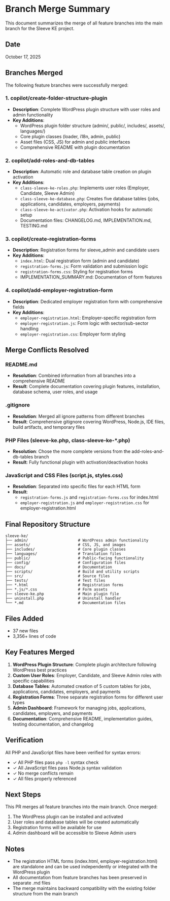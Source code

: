 # Branch Merge Summary

This document summarizes the merge of all feature branches into the main branch for the Sleeve KE project.

## Date
October 17, 2025

## Branches Merged

The following feature branches were successfully merged:

### 1. copilot/create-folder-structure-plugin
- **Description**: Complete WordPress plugin structure with user roles and admin functionality
- **Key Additions**:
  - WordPress plugin folder structure (admin/, public/, includes/, assets/, languages/)
  - Core plugin classes (loader, i18n, admin, public)
  - Asset files (CSS, JS) for admin and public interfaces
  - Comprehensive README with plugin documentation

### 2. copilot/add-roles-and-db-tables
- **Description**: Automatic role and database table creation on plugin activation
- **Key Additions**:
  - `class-sleeve-ke-roles.php`: Implements user roles (Employer, Candidate, Sleeve Admin)
  - `class-sleeve-ke-database.php`: Creates five database tables (jobs, applications, candidates, employers, payments)
  - `class-sleeve-ke-activator.php`: Activation hooks for automatic setup
  - Documentation files: CHANGELOG.md, IMPLEMENTATION.md, TESTING.md

### 3. copilot/create-registration-forms
- **Description**: Registration forms for sleeve_admin and candidate users
- **Key Additions**:
  - `index.html`: Dual registration form (admin and candidate)
  - `registration-forms.js`: Form validation and submission logic
  - `registration-forms.css`: Styling for registration forms
  - IMPLEMENTATION_SUMMARY.md: Documentation of form features

### 4. copilot/add-employer-registration-form
- **Description**: Dedicated employer registration form with comprehensive fields
- **Key Additions**:
  - `employer-registration.html`: Employer-specific registration form
  - `employer-registration.js`: Form logic with sector/sub-sector handling
  - `employer-registration.css`: Employer form styling

## Merge Conflicts Resolved

### README.md
- **Resolution**: Combined information from all branches into a comprehensive README
- **Result**: Complete documentation covering plugin features, installation, database schema, user roles, and usage

### .gitignore
- **Resolution**: Merged all ignore patterns from different branches
- **Result**: Comprehensive gitignore covering WordPress, Node.js, IDE files, build artifacts, and temporary files

### PHP Files (sleeve-ke.php, class-sleeve-ke-*.php)
- **Resolution**: Chose the more complete versions from the add-roles-and-db-tables branch
- **Result**: Fully functional plugin with activation/deactivation hooks

### JavaScript and CSS Files (script.js, styles.css)
- **Resolution**: Separated into specific files for each HTML form
- **Result**: 
  - `registration-forms.js` and `registration-forms.css` for index.html
  - `employer-registration.js` and `employer-registration.css` for employer-registration.html

## Final Repository Structure

```
sleeve-ke/
├── admin/                      # WordPress admin functionality
├── assets/                     # CSS, JS, and images
├── includes/                   # Core plugin classes
├── languages/                  # Translation files
├── public/                     # Public-facing functionality
├── config/                     # Configuration files
├── docs/                       # Documentation
├── scripts/                    # Build and utility scripts
├── src/                        # Source files
├── tests/                      # Test files
├── *.html                      # Registration forms
├── *.js/*.css                  # Form assets
├── sleeve-ke.php               # Main plugin file
├── uninstall.php               # Uninstall handler
└── *.md                        # Documentation files
```

## Files Added
- 37 new files
- 3,356+ lines of code

## Key Features Merged

1. **WordPress Plugin Structure**: Complete plugin architecture following WordPress best practices
2. **Custom User Roles**: Employer, Candidate, and Sleeve Admin roles with specific capabilities
3. **Database Tables**: Automated creation of 5 custom tables for jobs, applications, candidates, employers, and payments
4. **Registration Forms**: Three separate registration forms for different user types
5. **Admin Dashboard**: Framework for managing jobs, applications, candidates, employers, and payments
6. **Documentation**: Comprehensive README, implementation guides, testing documentation, and changelog

## Verification

All PHP and JavaScript files have been verified for syntax errors:
- ✓ All PHP files pass `php -l` syntax check
- ✓ All JavaScript files pass Node.js syntax validation
- ✓ No merge conflicts remain
- ✓ All files properly referenced

## Next Steps

This PR merges all feature branches into the main branch. Once merged:
1. The WordPress plugin can be installed and activated
2. User roles and database tables will be created automatically
3. Registration forms will be available for use
4. Admin dashboard will be accessible to Sleeve Admin users

## Notes

- The registration HTML forms (index.html, employer-registration.html) are standalone and can be used independently or integrated with the WordPress plugin
- All documentation from feature branches has been preserved in separate .md files
- The merge maintains backward compatibility with the existing folder structure from the main branch
